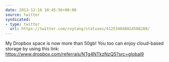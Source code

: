 ```yaml
---
date: 2013-12-16 10:45:56+00:00
source: twitter
syndicated:
- type: twitter
  url: https://twitter.com/roytang/statuses/412534048024588288/
---
```


My Dropbox space is now more than 50gb! You too can enjoy cloud-based storage by using this link: https://www.dropbox.com/referrals/NTg4NTkzNzQ5?src=global9